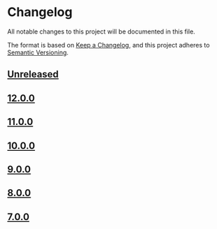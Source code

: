 # Changelog

All notable changes to this project will be documented in this file.

The format is based on [Keep a Changelog](https://keepachangelog.com/en/1.0.0/),
and this project adheres to [Semantic Versioning](https://semver.org/spec/v2.0.0.html).

## [Unreleased]

## [12.0.0]

## [11.0.0]

## [10.0.0]

## [9.0.0]

## [8.0.0]

## [7.0.0]

[Unreleased]: https://github.com/MetaMask/delegation-toolkit/compare/delegator-sdk-monorepo@12.0.0...HEAD
[12.0.0]: https://github.com/MetaMask/delegation-toolkit/compare/delegator-sdk-monorepo@11.0.0...delegator-sdk-monorepo@12.0.0
[11.0.0]: https://github.com/MetaMask/delegation-toolkit/compare/delegator-sdk-monorepo@10.0.0...delegator-sdk-monorepo@11.0.0
[10.0.0]: https://github.com/MetaMask/delegation-toolkit/compare/delegator-sdk-monorepo@9.0.0...delegator-sdk-monorepo@10.0.0
[9.0.0]: https://github.com/MetaMask/delegation-toolkit/compare/delegator-sdk-monorepo@8.0.0...delegator-sdk-monorepo@9.0.0
[8.0.0]: https://github.com/MetaMask/delegation-toolkit/compare/delegator-sdk-monorepo@7.0.0...delegator-sdk-monorepo@8.0.0
[7.0.0]: https://github.com/MetaMask/delegation-toolkit/releases/tag/delegator-sdk-monorepo@7.0.0
